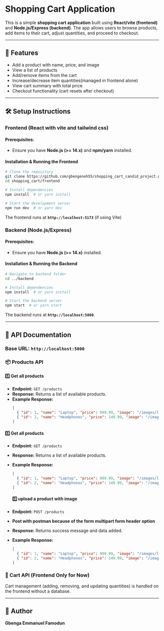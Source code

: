 # Shopping Cart Application

This is a simple **shopping cart application** built using **React/vite (frontend)** and **Node.js/Express (backend)**. The app allows users to browse products, add items to their cart, adjust quantities, and proceed to checkout.

---
## 🚀 Features
- Add a product with name, price, and image
- View a list of products
- Add/remove items from the cart
- Increase/decrease item quantities(managed in frontend alone)
- View cart summary with total price
- Checkout functionality (cart resets after checkout)

---
## 🛠️ Setup Instructions

### **Frontend (React with vite and tailwind css)**
#### **Prerequisites:**
- Ensure you have **Node.js (>= 14.x)** and **npm/yarn** installed.

#### **Installation & Running the Frontend**
```sh
# Clone the repository
git clone https://github.com/gbengeneh55/shopping_cart_candid_project.git
cd shopping_cart/frontend

# Install dependencies
npm install  # or yarn install

# Start the development server
npm run dev  # or yarn dev
```
The frontend runs at **`http://localhost:5173`** (if using Vite)

### **Backend (Node.js/Express)**
#### **Prerequisites:**
- Ensure you have **Node.js (>= 14.x)** installed.

#### **Installation & Running the Backend**
```sh
# Navigate to backend folder
cd ../backend

# Install dependencies
npm install  # or yarn install

# Start the backend server
npm start  # or yarn start
```
The backend runs at **`http://localhost:5000`**.

---
## 📌 API Documentation
### **Base URL:** `http://localhost:5000`

### **📦 Products API**
#### **1️⃣ Get all products**
- **Endpoint:** `GET /products`
- **Response:** Returns a list of available products.
- **Example Response:**
  ```json
  [
    { "id": 1, "name": "Laptop", "price": 999.99, "image": "/images/laptop.png" },
    { "id": 2, "name": "Headphones", "price": 149.99, "image": "/images/headphones.png" }
  ]
#### **1️⃣ Get all products**
- **Endpoint:** `GET /products`
- **Response:** Returns a list of available products.
- **Example Response:**
  ```json
  [
    { "id": 1, "name": "Laptop", "price": 999.99, "image": "/images/laptop.png" },
    { "id": 2, "name": "Headphones", "price": 149.99, "image": "/images/headphones.png" }
  ]
  ```

  #### **1️⃣ upload a product with image**
- **Endpoint:** `POST /products`
- **Post with postman because of the form multipart form header option**
- **Response:** Returns success message and data added.
- **Example Response:**
  ```json
  [
    { "id": 1, "name": "Laptop", "price": 999.99, "image": "/images/laptop.png" },
    { "id": 2, "name": "Headphones", "price": 149.99, "image": "/images/headphones.png" }
  ]

### **🛒 Cart API (Frontend Only for Now)**
Cart management (adding, removing, and updating quantities) is handled on the frontend without a database.



---
## 📌 Author
**Gbenga Emmanuel Famodun**

